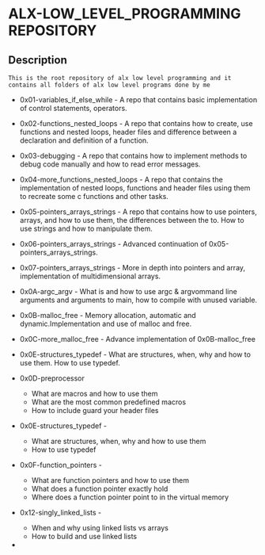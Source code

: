 # ALX-LOW_LEVEL_PROGRAMMING REPOSITORY
## Description
	This is the root repository of alx low level programming and it  contains all folders of alx low level programs done by me

* 0x01-variables_if_else_while - A repo that contains basic implementation of control statements, operators.

* 0x02-functions_nested_loops - A repo that contains how to create, use functions and nested loops, header files and difference between a declaration and definition of a function.

* 0x03-debugging - A repo that contains how to implement methods to debug code manually and how to read error messages.

* 0x04-more_functions_nested_loops - A repo that contains the implementation of nested loops, functions and header files using them to recreate some c functions and other tasks.

*  0x05-pointers_arrays_strings - A repo that contains how to use pointers, arrays, and how to use them, the differences between the to. How to use strings and how to manipulate them.

* 0x06-pointers_arrays_strings - Advanced continuation of 0x05-pointers_arrays_strings.

* 0x07-pointers_arrays_strings - More in depth into pointers and array, implementation of multidimensional arrays.

* 0x0A-argc_argv - What is and how to use argc & argvommand line arguments and arguments to main, how to compile with unused variable.

* 0x0B-malloc_free - Memory allocation, automatic and dynamic.Implementation and use of malloc and free.

* 0x0C-more_malloc_free - Advance implementation of 0x0B-malloc_free

* 0x0E-structures_typedef - What are structures, when, why and how to use them. How to use typedef.

* 0x0D-preprocessor
    *   What are macros and how to use them
    *   What are the most common predefined macros
    *   How to include guard your header files

* 0x0E-structures_typedef -
    *   What are structures, when, why and how to use them
    *   How to use typedef

* 0x0F-function_pointers -
    *   What are function pointers and how to use them
    *   What does a function pointer exactly hold
    * Where does a function pointer point to in the virtual memory

* 0x12-singly_linked_lists -
    * When and why using linked lists vs arrays
    * How to build and use linked lists

*
